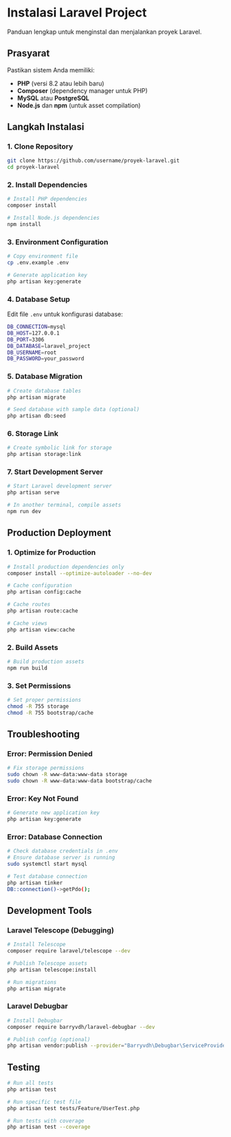 # Instalasi Laravel Project

Panduan lengkap untuk menginstal dan menjalankan proyek Laravel.

## Prasyarat

Pastikan sistem Anda memiliki:

- **PHP** (versi 8.2 atau lebih baru)
- **Composer** (dependency manager untuk PHP)
- **MySQL** atau **PostgreSQL**
- **Node.js** dan **npm** (untuk asset compilation)

## Langkah Instalasi

### 1. Clone Repository

```bash
git clone https://github.com/username/proyek-laravel.git
cd proyek-laravel
```

### 2. Install Dependencies

```bash
# Install PHP dependencies
composer install

# Install Node.js dependencies
npm install
```

### 3. Environment Configuration

```bash
# Copy environment file
cp .env.example .env

# Generate application key
php artisan key:generate
```

### 4. Database Setup

Edit file `.env` untuk konfigurasi database:

```bash
DB_CONNECTION=mysql
DB_HOST=127.0.0.1
DB_PORT=3306
DB_DATABASE=laravel_project
DB_USERNAME=root
DB_PASSWORD=your_password
```

### 5. Database Migration

```bash
# Create database tables
php artisan migrate

# Seed database with sample data (optional)
php artisan db:seed
```

### 6. Storage Link

```bash
# Create symbolic link for storage
php artisan storage:link
```

### 7. Start Development Server

```bash
# Start Laravel development server
php artisan serve

# In another terminal, compile assets
npm run dev
```

## Production Deployment

### 1. Optimize for Production

```bash
# Install production dependencies only
composer install --optimize-autoloader --no-dev

# Cache configuration
php artisan config:cache

# Cache routes
php artisan route:cache

# Cache views
php artisan view:cache
```

### 2. Build Assets

```bash
# Build production assets
npm run build
```

### 3. Set Permissions

```bash
# Set proper permissions
chmod -R 755 storage
chmod -R 755 bootstrap/cache
```

## Troubleshooting

### Error: Permission Denied

```bash
# Fix storage permissions
sudo chown -R www-data:www-data storage
sudo chown -R www-data:www-data bootstrap/cache
```

### Error: Key Not Found

```bash
# Generate new application key
php artisan key:generate
```

### Error: Database Connection

```bash
# Check database credentials in .env
# Ensure database server is running
sudo systemctl start mysql

# Test database connection
php artisan tinker
DB::connection()->getPdo();
```

## Development Tools

### Laravel Telescope (Debugging)

```bash
# Install Telescope
composer require laravel/telescope --dev

# Publish Telescope assets
php artisan telescope:install

# Run migrations
php artisan migrate
```

### Laravel Debugbar

```bash
# Install Debugbar
composer require barryvdh/laravel-debugbar --dev

# Publish config (optional)
php artisan vendor:publish --provider="Barryvdh\Debugbar\ServiceProvider"
```

## Testing

```bash
# Run all tests
php artisan test

# Run specific test file
php artisan test tests/Feature/UserTest.php

# Run tests with coverage
php artisan test --coverage

